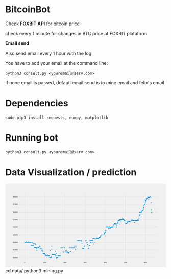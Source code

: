 # BitcoinBot

Check **FOXBIT API** for bitcoin price

check every 1 minute for changes in BTC price at FOXBIT plataform


**Email send**

Also send email every 1 hour with the log.

You have to add your email at the command line:

    python3 consult.py <youremail@serv.com>
    
if none email is passed, defautl email send is to 
mine email and felix's email

# Dependencies

    sudo pip3 install requests, numpy, matplotlib

# Running bot

    python3 consult.py <youremail@serv.com>

# Data Visualization / prediction
![alt text](btc_price.png)
    cd data/
    python3 mining.py
